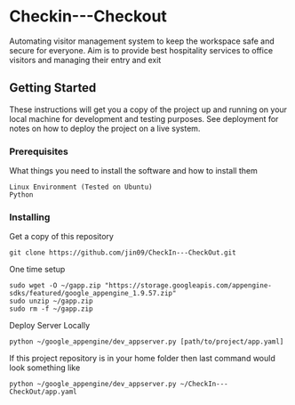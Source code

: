 # Checkin---Checkout

Automating visitor management system to keep the workspace safe and secure for everyone. Aim is to provide best hospitality services to office visitors and managing their entry and exit

## Getting Started

These instructions will get you a copy of the project up and running on your local machine for development and testing purposes. See deployment for notes on how to deploy the project on a live system.

### Prerequisites

What things you need to install the software and how to install them

```
Linux Environment (Tested on Ubuntu)
Python
```

### Installing

Get a copy of this repository
```
git clone https://github.com/jin09/CheckIn---CheckOut.git
```

One time setup

```
sudo wget -O ~/gapp.zip "https://storage.googleapis.com/appengine-sdks/featured/google_appengine_1.9.57.zip"
sudo unzip ~/gapp.zip
sudo rm -f ~/gapp.zip
```
Deploy Server Locally

```
python ~/google_appengine/dev_appserver.py [path/to/project/app.yaml]
```

If this project repository is in your home folder then last command would look something like
```
python ~/google_appengine/dev_appserver.py ~/CheckIn---CheckOut/app.yaml
```

